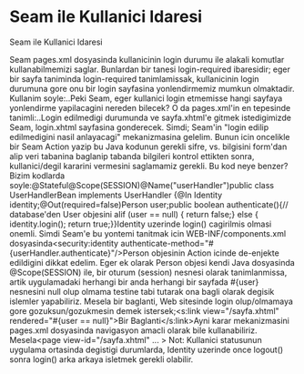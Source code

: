 # Seam ile Kullanici Idaresi


Seam ile Kullanici Idaresi



Seam pages.xml dosyasinda kullanicinin login durumu ile alakali komutlar kullanabilmemizi saglar. Bunlardan bir tanesi login-required ibaresidir; eger bir sayfa taniminda login-required tanimlamissak, kullanicinin login durumuna gore onu bir login sayfasina yonlendirmemiz mumkun olmaktadir. Kullanim soyle:<page view-id="/sayfa.xhtml" login-required="false">..</page>Peki Seam, eger kullanici login etmemisse hangi sayfaya yonlendirme yapilacagini nereden bilecek? O da pages.xml'in en tepesinde tanimli:<pages login-view-id="/login.xhtml">..</pages>Login edilmedigi durumunda ve sayfa.xhtml'e gitmek istedigimizde Seam, login.xhtml sayfasina gonderecek. Simdi; Seam'in "login edilip edilmedigini nasil anlayacagi" mekanizmasina gelelim. Bunun icin oncelikle bir Seam Action yazip bu Java kodunun gerekli sifre, vs. bilgisini form'dan alip veri tabanina baglanip tabanda bilgileri kontrol ettikten sonra, kullanici/degil kararini vermesini saglamamiz gerekli. Bu kod neye benzer? Bizim kodlarda soyle:@Stateful@Scope(SESSION)@Name("userHandler")public class UserHandlerBean implements UserHandler {@In Identity identity;@Out(required=false)Person user;public boolean authenticate(){// database'den User objesini alif (user == null) {  return false;} else {  identity.login();  return true;}}Identity uzerinde login() cagirilmis olmasi onemli. Simdi Seam'e bu yontemi tanitmak icin WEB-INF/components.xml dosyasinda<security:identity authenticate-method="#{userHandler.authenticate}"/>Person objesinin Action icinde de-enjekte edildigini dikkat edelim. Eger ek olarak Person objesi kendi Java dosyasinda @Scope(SESSION) ile, bir oturum (session) nesnesi olarak tanimlanmissa, artik uygulamadaki herhangi bir anda herhangi bir sayfada #{user} nesnesini null olup olmama testine tabi tutarak ona bagli olarak degisik islemler yapabiliriz. Mesela bir baglanti, Web sitesinde login olup/olmamaya gore gozuksun/gozukmesin demek istersek;<s:link view="/sayfa.xhtml" rendered="#{user == null}">Bir Baglanti</s:link>Ayni karar mekanizmasini pages.xml dosyasinda navigasyon amacli olarak bile kullanabiliriz. Mesela<page view-id="/sayfa.xhtml" ... ><navigation from-action="#{someAction.filan}"><rule if="#{user == null}">  <redirect view-id="/suraya.xhtml"/></rule><rule if="#{user != null}">  <redirect view-id="/buraya.xhtml"/></rule></navigation></page>Not: Kullanici statusunun uygulama ortasinda degistigi durumlarda, Identity uzerinde once logout() sonra login() arka arkaya isletmek gerekli olabilir.




